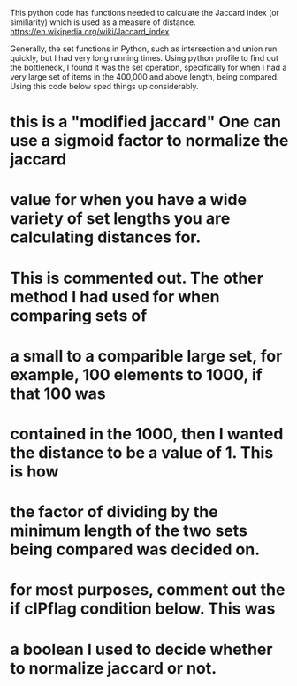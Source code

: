 This python code has functions needed to calculate the Jaccard index (or similiarity)
which is used as a measure of distance.
https://en.wikipedia.org/wiki/Jaccard_index

Generally, the set functions in Python, such as intersection and union run quickly,
but I had very long running times.
Using python profile to find out the bottleneck, I found it was the set operation,
specifically for when I had a very large set of items in the 400,000 and above
length, being compared.  Using this code below
sped things up considerably.


# this is a "modified jaccard"  One can use a sigmoid factor to normalize the jaccard
# value for when you have a wide variety of set lengths you are calculating distances for.
# This is commented out.  The other method I had used for when comparing sets of
# a small to a comparible large set, for example, 100 elements to 1000, if that 100 was
# contained in the 1000, then I wanted the distance to be a value of 1.  This is how
# the factor of dividing by the minimum length of the two sets being compared was decided on.

# for most purposes, comment out the if cIPflag condition below.  This was
# a boolean I used to decide whether to normalize jaccard or not.

